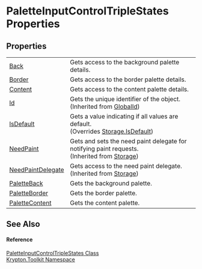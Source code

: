 # PaletteInputControlTripleStates Properties




## Properties
<table>
<tr>
<td><a href="47d589cf-32a0-1191-5fd9-7de3bbe4e62c.md">Back</a></td>
<td>Gets access to the background palette details.</td></tr>
<tr>
<td><a href="7824c3d3-7c70-cc2d-1b23-513b226d45b2.md">Border</a></td>
<td>Gets access to the border palette details.</td></tr>
<tr>
<td><a href="35021980-50dd-0e94-198f-78968729f9ce.md">Content</a></td>
<td>Gets access to the content palette details.</td></tr>
<tr>
<td><a href="71a6846f-bfb6-fb58-b361-6b43ae0583a8.md">Id</a></td>
<td>Gets the unique identifier of the object.<br />(Inherited from <a href="9ef2ca3a-e03e-8927-105a-2f9a6fbdf849.md">GlobalId</a>)</td></tr>
<tr>
<td><a href="31031cb9-ce78-69db-4efc-0a439cb50e79.md">IsDefault</a></td>
<td>Gets a value indicating if all values are default.<br />(Overrides <a href="bbc0e831-9474-3bce-65dc-0625d793d8c1.md">Storage.IsDefault</a>)</td></tr>
<tr>
<td><a href="097a0f47-e60c-4bf7-802c-8391c6d8feff.md">NeedPaint</a></td>
<td>Gets and sets the need paint delegate for notifying paint requests.<br />(Inherited from <a href="8406cf55-79a3-e579-4094-be084e489431.md">Storage</a>)</td></tr>
<tr>
<td><a href="879ca7f2-32c5-8581-44f2-c7aee6491db2.md">NeedPaintDelegate</a></td>
<td>Gets access to the need paint delegate.<br />(Inherited from <a href="8406cf55-79a3-e579-4094-be084e489431.md">Storage</a>)</td></tr>
<tr>
<td><a href="5929a568-e3b2-5e4f-f8dd-2c1fd2029e2f.md">PaletteBack</a></td>
<td>Gets the background palette.</td></tr>
<tr>
<td><a href="2afba789-d201-81f3-c0e0-09be1d4fcf83.md">PaletteBorder</a></td>
<td>Gets the border palette.</td></tr>
<tr>
<td><a href="7e2023b9-1f9c-94a2-ea89-0a5236c8be33.md">PaletteContent</a></td>
<td>Gets the content palette.</td></tr>
</table>

## See Also


#### Reference
<a href="c5e5d9ac-a577-68f5-59d9-c698d47b659b.md">PaletteInputControlTripleStates Class</a>  
<a href="79d2eac2-21f4-54ff-7552-b20c33c30600.md">Krypton.Toolkit Namespace</a>  
